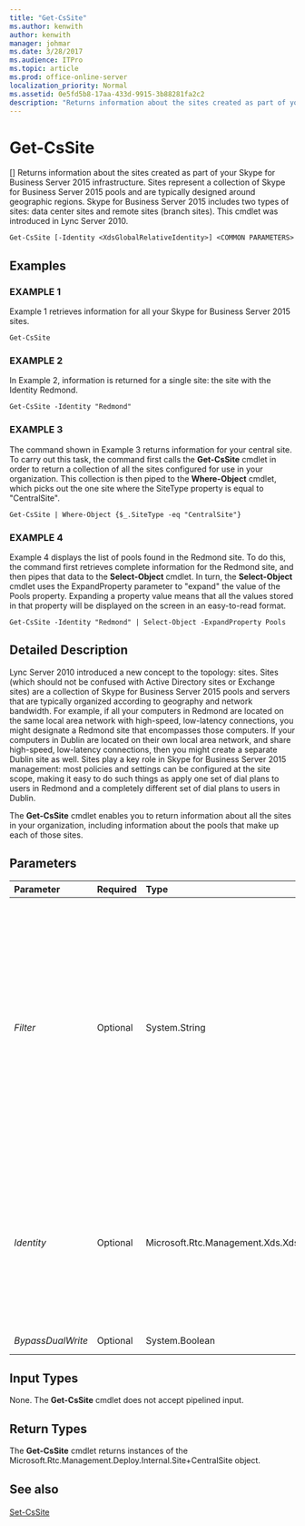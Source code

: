 ```yaml
---
title: "Get-CsSite"
ms.author: kenwith
author: kenwith
manager: johmar
ms.date: 3/28/2017
ms.audience: ITPro
ms.topic: article
ms.prod: office-online-server
localization_priority: Normal
ms.assetid: 0e5fd5b8-17aa-433d-9915-3b88281fa2c2
description: "Returns information about the sites created as part of your Skype for Business Server 2015 infrastructure. Sites represent a collection of Skype for Business Server 2015 pools and are typically designed around geographic regions. Skype for Business Server 2015 includes two types of sites: data center sites and remote sites (branch sites). This cmdlet was introduced in Lync Server 2010."
---
```


# Get-CsSite
[]
Returns information about the sites created as part of your Skype for Business Server 2015 infrastructure. Sites represent a collection of Skype for Business Server 2015 pools and are typically designed around geographic regions. Skype for Business Server 2015 includes two types of sites: data center sites and remote sites (branch sites). This cmdlet was introduced in Lync Server 2010.
  
```
Get-CsSite [-Identity <XdsGlobalRelativeIdentity>] <COMMON PARAMETERS>

```

## Examples

### EXAMPLE 1

Example 1 retrieves information for all your Skype for Business Server 2015 sites.
  
```
Get-CsSite
```

### EXAMPLE 2

In Example 2, information is returned for a single site: the site with the Identity Redmond.
  
```
Get-CsSite -Identity "Redmond"
```

### EXAMPLE 3

The command shown in Example 3 returns information for your central site. To carry out this task, the command first calls the **Get-CsSite** cmdlet in order to return a collection of all the sites configured for use in your organization. This collection is then piped to the **Where-Object** cmdlet, which picks out the one site where the SiteType property is equal to "CentralSite".
  
```
Get-CsSite | Where-Object {$_.SiteType -eq "CentralSite"}
```

### EXAMPLE 4

Example 4 displays the list of pools found in the Redmond site. To do this, the command first retrieves complete information for the Redmond site, and then pipes that data to the **Select-Object** cmdlet. In turn, the **Select-Object** cmdlet uses the ExpandProperty parameter to "expand" the value of the Pools property. Expanding a property value means that all the values stored in that property will be displayed on the screen in an easy-to-read format.
  
```
Get-CsSite -Identity "Redmond" | Select-Object -ExpandProperty Pools
```

## Detailed Description

Lync Server 2010 introduced a new concept to the topology: sites. Sites (which should not be confused with Active Directory sites or Exchange sites) are a collection of Skype for Business Server 2015 pools and servers that are typically organized according to geography and network bandwidth. For example, if all your computers in Redmond are located on the same local area network with high-speed, low-latency connections, you might designate a Redmond site that encompasses those computers. If your computers in Dublin are located on their own local area network, and share high-speed, low-latency connections, then you might create a separate Dublin site as well. Sites play a key role in Skype for Business Server 2015 management: most policies and settings can be configured at the site scope, making it easy to do such things as apply one set of dial plans to users in Redmond and a completely different set of dial plans to users in Dublin.
  
The **Get-CsSite** cmdlet enables you to return information about all the sites in your organization, including information about the pools that make up each of those sites.
  
## Parameters

|**Parameter**|**Required**|**Type**|**Description**|
|:-----|:-----|:-----|:-----|
| _Filter_ <br/> |Optional  <br/> |System.String  <br/> |Enables you to use wildcards when specifying the Identity of the site (or sites) to be returned. For example, this syntax returns all the pools that have an Identity that include the string value "Dublin":  <br/>  `-Filter "*Dublin*"` <br/> Note that you cannot use both Filter and Identity in the same command.  <br/> |
| _Identity_ <br/> |Optional  <br/> |Microsoft.Rtc.Management.Xds.XdsGlobalRelativeIdentity  <br/> |Name of the site to be returned. Note that you should specify just the site name; for example:  <br/>  `-Identity "Redmond"` <br/> Do not use the format "site:Redmond" when specifying the Identity.  <br/> |
| _BypassDualWrite_ <br/> |Optional  <br/> |System.Boolean  <br/> |PARAMVALUE: $true | $false  <br/> |
   
## Input Types

None. The **Get-CsSite** cmdlet does not accept pipelined input.
  
## Return Types

The **Get-CsSite** cmdlet returns instances of the Microsoft.Rtc.Management.Deploy.Internal.Site+CentralSite object.
  
## See also

#### 

[Set-CsSite](set-cssite.md)

